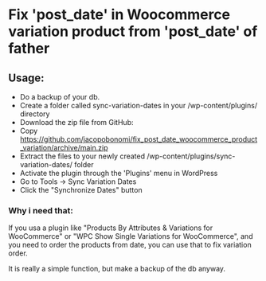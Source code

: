 # Fix 'post_date' in Woocommerce variation product from 'post_date' of father
## Usage:
* Do a backup of your db.
* Create a folder called sync-variation-dates in your /wp-content/plugins/ directory
* Download the zip file from GitHub:
* Copy https://github.com/jacopobonomi/fix_post_date_woocommerce_product_variation/archive/main.zip
* Extract the files to your newly created /wp-content/plugins/sync-variation-dates/ folder
* Activate the plugin through the 'Plugins' menu in WordPress
* Go to Tools → Sync Variation Dates
* Click the "Synchronize Dates" button


### Why i need that:
If you usa a plugin like "Products By Attributes & Variations for WooCommerce" or "WPC Show Single Variations for WooCommerce", and you need to order the products from date, you can use that to fix variation order.

It is really a simple function, but make a backup of the db anyway.
